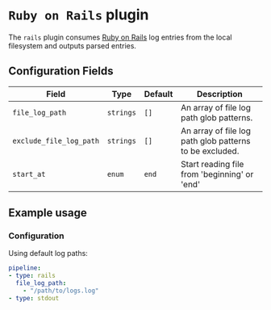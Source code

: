 # `Ruby on Rails` plugin

The `rails` plugin consumes [Ruby on Rails](https://rubyonrails.org/) log entries from the local filesystem and outputs parsed entries.

## Configuration Fields

| Field | Type | Default | Description |
| --- | --- |--- | --- |
| `file_log_path` | `strings` | `[]` | An array of file log path glob patterns. | 
| `exclude_file_log_path` | `strings` | `[]` | An array of file log path glob patterns to be excluded. | 
| `start_at` | `enum` | `end` | Start reading file from 'beginning' or 'end' | 

## Example usage

### Configuration

Using default log paths:

```yaml
pipeline:
- type: rails
  file_log_path: 
    - "/path/to/logs.log"
- type: stdout

```
